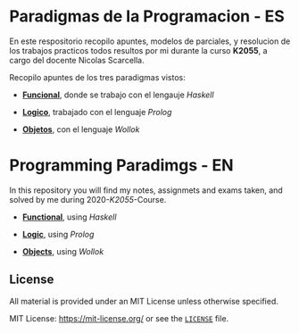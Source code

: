 # Paradigmas de la Programacion  - ES

En este respositorio recopilo apuntes, modelos de parciales, y resolucion de los trabajos practicos todos resultos por mi durante la curso **K2055**, a cargo del docente Nicolas Scarcella.

Recopilo apuntes de los tres paradigmas vistos:

- [**Funcional**](00-functional/README.md), donde se trabajo con el lengauje *Haskell*

- [**Logico**](07-logic/README.md), trabajado con el lenguaje *Prolog*

- [**Objetos**](12-objects/README.md), con el lenguaje *Wollok*

# Programming Paradimgs - EN

In this repository you will find my notes, assignmets and exams taken, and solved by me during 2020-*K2055*-Course.

- [**Functional**](00-functional/README.md), using *Haskell*

- [**Logic**](07-logic/README.md), using *Prolog*

- [**Objects**](12-objects/README.md), using *Wollok*

## License

All material is provided under an MIT License unless otherwise specified.

MIT License: <https://mit-license.org/> or see the [`LICENSE`](https://github.com/tomasanchez/pps/blob/master/LICENSE) file.
